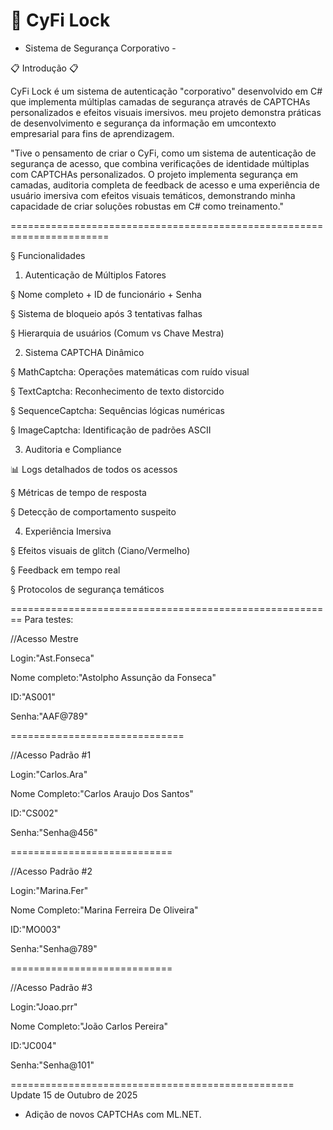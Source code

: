 🔐 CyFi Lock
======================================================================


- Sistema de Segurança Corporativo - 

📋 Introdução 📋

 CyFi Lock é um sistema de autenticação "corporativo" desenvolvido 
em C# que implementa múltiplas camadas de segurança através de CAPTCHAs 
personalizados e efeitos visuais imersivos. meu projeto demonstra práticas 
de desenvolvimento e segurança da informação em umcontexto empresarial
para fins de aprendizagem.

"Tive o pensamento de criar o CyFi, como um sistema de autenticação de
segurança de acesso, que combina verificações de identidade múltiplas 
com CAPTCHAs personalizados. O projeto implementa segurança em camadas, 
auditoria completa de feedback de acesso e uma experiência de usuário 
imersiva com efeitos visuais temáticos, demonstrando minha capacidade
de criar soluções robustas em C# como treinamento."


=======================================================================


§ Funcionalidades


1. Autenticação de Múltiplos Fatores

§ Nome completo + ID de funcionário + Senha

§ Sistema de bloqueio após 3 tentativas falhas

§ Hierarquia de usuários (Comum vs Chave Mestra)



2. Sistema CAPTCHA Dinâmico


§ MathCaptcha: Operações matemáticas com ruído visual

§ TextCaptcha: Reconhecimento de texto distorcido

§ SequenceCaptcha: Sequências lógicas numéricas

§ ImageCaptcha: Identificação de padrões ASCII



3. Auditoria e Compliance


📊 Logs detalhados de todos os acessos

§ Métricas de tempo de resposta

§ Detecção de comportamento suspeito


4. Experiência Imersiva


§ Efeitos visuais de glitch (Ciano/Vermelho)

§ Feedback em tempo real

§ Protocolos de segurança temáticos


========================================================
Para testes:

//Acesso Mestre

Login:"Ast.Fonseca" 

Nome completo:"Astolpho Assunção da Fonseca"

ID:"AS001"

Senha:"AAF@789"

==============================

//Acesso Padrão #1

Login:"Carlos.Ara"

Nome Completo:"Carlos Araujo Dos Santos"

ID:"CS002"

Senha:"Senha@456"

============================

//Acesso Padrão #2

Login:"Marina.Fer"

Nome Completo:"Marina Ferreira De Oliveira"

ID:"MO003"

Senha:"Senha@789"

============================

//Acesso Padrão #3

Login:"Joao.prr"

Nome Completo:"João Carlos Pereira"

ID:"JC004"

Senha:"Senha@101"


=================================================
Update 15 de Outubro de 2025

- Adição de novos CAPTCHAs com ML.NET.
